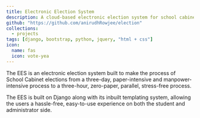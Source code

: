 ```yaml
---
title: Electronic Election System
description: A cloud-based electronic election system for school cabinet elections
github: "https://github.com/anirudhRowjee/election"
collections:
  - projects
tags: [django, bootstrap, python, jquery, "html + css"]
icon:
  name: fas
  icon: vote-yea
---
```


The EES is an electronic election system built to make the process of School Cabinet elections from a three-day, paper-intensive and manpower-intensive process to a three-hour, zero-paper, parallel, stress-free process.

The EES is built on Django along with its inbuilt templating system, allowing the users a hassle-free, easy-to-use experience on both the student and administrator side.
